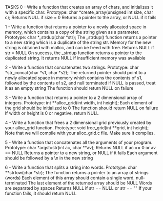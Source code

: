 TASKS
0 - Write a function that creates an array of chars, and initializes it with a specific char.
	Prototype: char *create_array(unsigned int size, char c);
	Returns NULL if size = 0
	Returns a pointer to the array, or NULL if it fails

1 - Write a function that returns a pointer to a newly allocated space in memory, which contains a copy of the string given as a parameter.
	Prototype: char *_strdup(char *str);
	The _strdup() function returns a pointer to a new string which is a duplicate of the string str. Memory for the new string is obtained with malloc, and can be freed with free.
	Returns NULL if str = NULL
	On success, the _strdup function returns a pointer to the duplicated string. It returns NULL if insufficient memory was available

2 - Write a function that concatenates two strings.
	Prototype: char *str_concat(char *s1, char *s2);
	The returned pointer should point to a newly allocated space in memory which contains the contents of s1, followed by the contents of s2, and null terminated
	if NULL is passed, treat it as an empty string
	The function should return NULL on failure

3 - Write a function that returns a pointer to a 2 dimensional array of integers.
	Prototype: int **alloc_grid(int width, int height);
	Each element of the grid should be initialized to 0
	The function should return NULL on failure
	If width or height is 0 or negative, return NULL

4 - Write a function that frees a 2 dimensional grid previously created by your alloc_grid function.
	Prototype: void free_grid(int **grid, int height);
	Note that we will compile with your alloc_grid.c file. Make sure it compiles.

5 - Write a function that concatenates all the arguments of your program.
	Prototype: char *argstostr(int ac, char **av);
	Returns NULL if ac == 0 or av == NULL
	Returns a pointer to a new string, or NULL if it fails
	Each argument should be followed by a \n in the new string

6 - Write a function that splits a string into words.
	Prototype: char **strtow(char *str);
	The function returns a pointer to an array of strings (words)
	Each element of this array should contain a single word, null-terminated
	The last element of the returned array should be NULL
	Words are separated by spaces
	Returns NULL if str == NULL or str == ""
	If your function fails, it should return NULL
